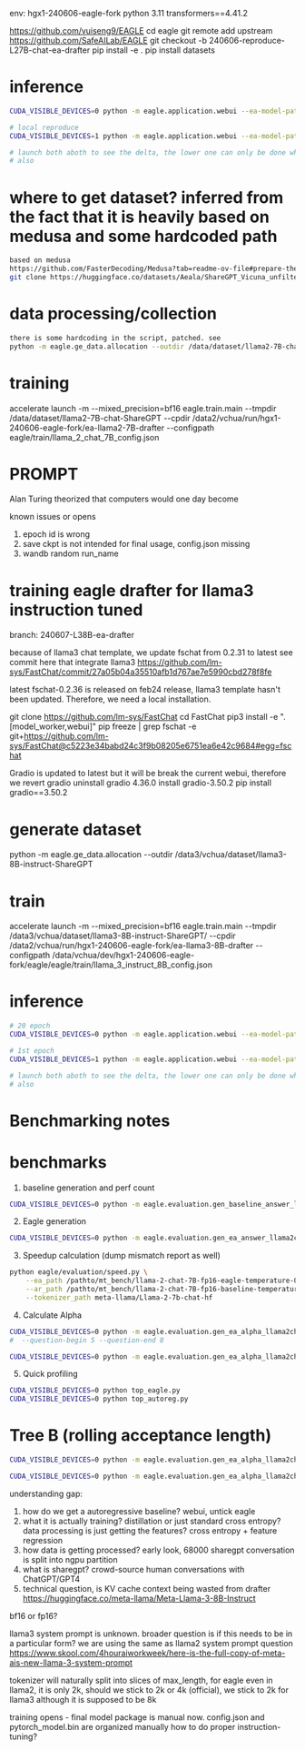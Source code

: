 
env: hgx1-240606-eagle-fork
python 3.11
transformers==4.41.2

https://github.com/vuiseng9/EAGLE
cd eagle
git remote add upstream https://github.com/SafeAILab/EAGLE
git checkout -b 240606-reproduce-L27B-chat-ea-drafter
pip install -e .
pip install datasets

# inference
```bash
CUDA_VISIBLE_DEVICES=0 python -m eagle.application.webui --ea-model-path yuhuili/EAGLE-llama2-chat-7B --base-model-path meta-llama/Llama-2-7b-chat-hf --model-type llama-2-chat

# local reproduce
CUDA_VISIBLE_DEVICES=1 python -m eagle.application.webui --ea-model-path /data2/vchua/run/hgx1-240606-eagle-fork/ea-llama2-7B-drafter/final --base-model-path meta-llama/Llama-2-7b-chat-hf --model-type llama-2-chat

# launch both aboth to see the delta, the lower one can only be done when training is complete
# also 
```

# where to get dataset? inferred from the fact that it is heavily based on medusa and some hardcoded path
```bash
based on medusa
https://github.com/FasterDecoding/Medusa?tab=readme-ov-file#prepare-the-data
git clone https://huggingface.co/datasets/Aeala/ShareGPT_Vicuna_unfiltered
```

# data processing/collection
```bash
there is some hardcoding in the script, patched. see 
python -m eagle.ge_data.allocation --outdir /data/dataset/llama2-7B-chat-ShareGPT
```

# training
accelerate launch -m --mixed_precision=bf16 eagle.train.main --tmpdir /data/dataset/llama2-7B-chat-ShareGPT --cpdir /data2/vchua/run/hgx1-240606-eagle-fork/ea-llama2-7B-drafter --configpath eagle/train/llama_2_chat_7B_config.json

# PROMPT
Alan Turing theorized that computers would one day become

known issues or opens
1. epoch id is wrong
2. save ckpt is not intended for final usage, config.json missing
3. wandb random run_name


# training eagle drafter for llama3 instruction tuned
branch: 240607-L38B-ea-drafter

because of llama3 chat template, we update fschat from 0.2.31 to latest 
see commit here that integrate llama3
https://github.com/lm-sys/FastChat/commit/27a05b04a35510afb1d767ae7e5990cbd278f8fe

latest fschat-0.2.36 is released on feb24 release, llama3 template hasn't been updated. Therefore, we need a local installation.

git clone https://github.com/lm-sys/FastChat
cd FastChat
pip3 install -e ".[model_worker,webui]"
pip freeze | grep fschat
-e git+https://github.com/lm-sys/FastChat@c5223e34babd24c3f9b08205e6751ea6e42c9684#egg=fschat

Gradio is updated to latest but it will be break the current webui, 
therefore we revert gradio
uninstall gradio 4.36.0
install gradio-3.50.2
pip install gradio==3.50.2

# generate dataset
python -m eagle.ge_data.allocation --outdir /data3/vchua/dataset/llama3-8B-instruct-ShareGPT

# train
accelerate launch -m --mixed_precision=bf16 eagle.train.main --tmpdir /data3/vchua/dataset/llama3-8B-instruct-ShareGPT/ --cpdir /data2/vchua/run/hgx1-240606-eagle-fork/ea-llama3-8B-drafter --configpath /data/vchua/dev/hgx1-240606-eagle-fork/eagle/eagle/train/llama_3_instruct_8B_config.json

# inference
```bash
# 20 epoch
CUDA_VISIBLE_DEVICES=0 python -m eagle.application.webui --ea-model-path /data2/vchua/run/hgx1-240606-eagle-fork/ea-llama3-8B-drafter/final --base-model-path meta-llama/Meta-Llama-3-8B-Instruct --model-type llama-3

# 1st epoch
CUDA_VISIBLE_DEVICES=1 python -m eagle.application.webui --ea-model-path /data2/vchua/run/hgx1-240606-eagle-fork/ea-llama3-8B-drafter/state_0 --base-model-path meta-llama/Meta-Llama-3-8B-Instruct --model-type llama-3

# launch both aboth to see the delta, the lower one can only be done when training is complete
# also 
```

# Benchmarking notes
# benchmarks
1. baseline generation and perf count
```bash
CUDA_VISIBLE_DEVICES=0 python -m eagle.evaluation.gen_baseline_answer_llama2chat --base-model-path meta-llama/Llama-2-7b-chat-hf --ea-model-path yuhuili/EAGLE-llama2-chat-7B --model-id llama-2-chat-7B-fp16-baseline --temperature 0.0 --question-begin 5 --question-end 8
```
2. Eagle generation
```bash
CUDA_VISIBLE_DEVICES=0 python -m eagle.evaluation.gen_ea_answer_llama2chat --base-model-path meta-llama/Llama-2-7b-chat-hf --ea-model-path yuhuili/EAGLE-llama2-chat-7B --model-id llama-2-chat-7B-fp16-eagle --temperature 0.0 --question-begin 5 --question-end 8
```
3. Speedup calculation (dump mismatch report as well)
```bash
python eagle/evaluation/speed.py \
    --ea_path /pathto/mt_bench/llama-2-chat-7B-fp16-eagle-temperature-0.0.jsonl \
    --ar_path /pathto/mt_bench/llama-2-chat-7B-fp16-baseline-temperature-0.0.jsonl \
    --tokenizer_path meta-llama/Llama-2-7b-chat-hf 
```

4. Calculate Alpha
```bash
CUDA_VISIBLE_DEVICES=0 python -m eagle.evaluation.gen_ea_alpha_llama2chat --base-model-path meta-llama/Llama-2-7b-chat-hf --ea-model-path yuhuili/EAGLE-llama2-chat-7B --model-id accept_len_llama-2-chat-7B-fp16-eagle-official --temperature 0.0
#  --question-begin 5 --question-end 8

CUDA_VISIBLE_DEVICES=0 python -m eagle.evaluation.gen_ea_alpha_llama2chat --base-model-path meta-llama/Llama-2-7b-chat-hf --ea-model-path /data2/vchua/run/hgx1-240606-eagle-fork/ea-llama2-7B-drafter/final --model-id accept_len_llama-2-chat-7B-fp16-eagle-local-epoch20 --temperature 0.0
```

5. Quick profiling
```bash
CUDA_VISIBLE_DEVICES=0 python top_eagle.py
CUDA_VISIBLE_DEVICES=0 python top_autoreg.py
```

# Tree B (rolling acceptance length)
```bash
CUDA_VISIBLE_DEVICES=0 python -m eagle.evaluation.gen_ea_alpha_llama2chat --base-model-path meta-llama/Llama-2-7b-chat-hf --ea-model-path yuhuili/EAGLE-llama2-chat-7B --model-id tree-b-accept_len_llama-2-chat-7B-fp16-eagle-official --temperature 0.0

CUDA_VISIBLE_DEVICES=0 python -m eagle.evaluation.gen_ea_alpha_llama2chat --base-model-path meta-llama/Llama-2-7b-chat-hf --ea-model-path /data2/vchua/run/hgx1-240606-eagle-fork/ea-llama2-7B-drafter/final --model-id tree-b-accept_len_llama-2-chat-7B-fp16-eagle-local-epoch20 --temperature 0.0
```

understanding gap:
1. how do we get a autoregressive baseline? webui, untick eagle
2. what it is actually training? distillation or just standard cross entropy? data processing is just getting the features? cross entropy + feature regression
3. how data is getting processed? early look, 68000 sharegpt conversation is split into ngpu partition
4. what is sharegpt? crowd-source human conversations with ChatGPT/GPT4
5. technical question, is KV cache context being wasted from drafter
https://huggingface.co/meta-llama/Meta-Llama-3-8B-Instruct

bf16 or fp16?

llama3 system prompt is unknown. broader question is if this needs to be in a particular form? we are using the same as llama2
system prompt question
https://www.skool.com/4houraiworkweek/here-is-the-full-copy-of-meta-ais-new-llama-3-system-prompt

tokenizer will naturally split into slices of max_length, for eagle even in llama2, it is only 2k, should we stick to 2k or 4k (official), we stick to 2k for llama3 although it is supposed to be 8k

training opens - final model package is manual now. config.json and pytorch_model.bin are organized manually
how to do proper instruction-tuning?